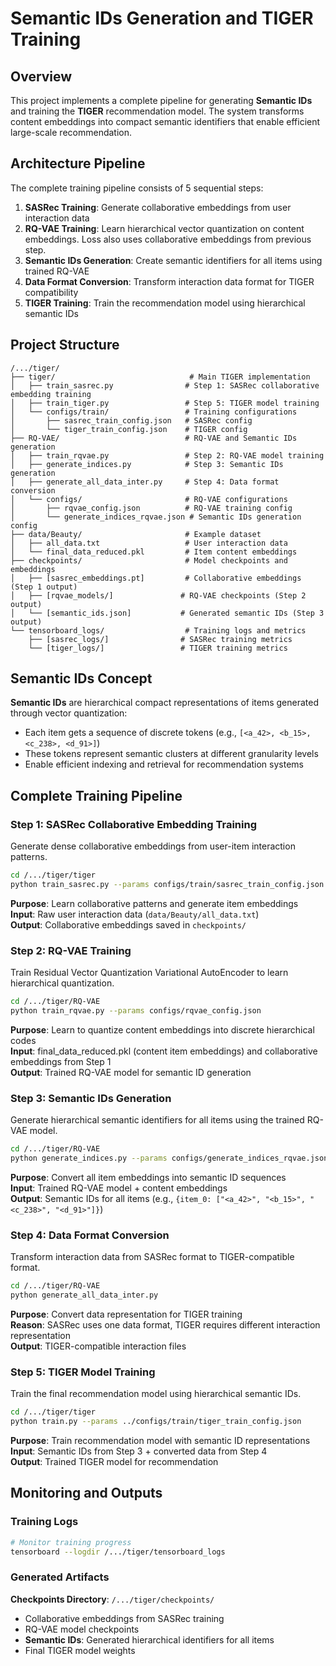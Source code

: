 # Semantic IDs Generation and TIGER Training

## Overview

This project implements a complete pipeline for generating **Semantic IDs** and training the **TIGER** recommendation model. The system transforms content embeddings into compact semantic identifiers that enable efficient large-scale recommendation.

## Architecture Pipeline

The complete training pipeline consists of 5 sequential steps:

1. **SASRec Training**: Generate collaborative embeddings from user interaction data
2. **RQ-VAE Training**: Learn hierarchical vector quantization on content embeddings. Loss also uses collaborative embeddings from previous step. 
3. **Semantic IDs Generation**: Create semantic identifiers for all items using trained RQ-VAE
4. **Data Format Conversion**: Transform interaction data format for TIGER compatibility
5. **TIGER Training**: Train the recommendation model using hierarchical semantic IDs

## Project Structure

```
/.../tiger/
├── tiger/                              # Main TIGER implementation
│   ├── train_sasrec.py                # Step 1: SASRec collaborative embedding training
│   ├── train_tiger.py                 # Step 5: TIGER model training  
│   └── configs/train/                 # Training configurations
│       ├── sasrec_train_config.json   # SASRec config
│       └── tiger_train_config.json    # TIGER config
├── RQ-VAE/                            # RQ-VAE and Semantic IDs generation
│   ├── train_rqvae.py                 # Step 2: RQ-VAE model training
│   ├── generate_indices.py            # Step 3: Semantic IDs generation
│   ├── generate_all_data_inter.py     # Step 4: Data format conversion
│   └── configs/                       # RQ-VAE configurations
│       ├── rqvae_config.json          # RQ-VAE training config
│       └── generate_indices_rqvae.json # Semantic IDs generation config
├── data/Beauty/                       # Example dataset
│   ├── all_data.txt                   # User interaction data
│   └── final_data_reduced.pkl         # Item content embeddings
├── checkpoints/                       # Model checkpoints and embeddings
│   ├── [sasrec_embeddings.pt]         # Collaborative embeddings (Step 1 output)
│   ├── [rqvae_models/]               # RQ-VAE checkpoints (Step 2 output)
│   └── [semantic_ids.json]           # Generated semantic IDs (Step 3 output)
└── tensorboard_logs/                  # Training logs and metrics
    ├── [sasrec_logs/]                # SASRec training metrics
    └── [tiger_logs/]                 # TIGER training metrics
```

## Semantic IDs Concept

**Semantic IDs** are hierarchical compact representations of items generated through vector quantization:
- Each item gets a sequence of discrete tokens (e.g., `[<a_42>, <b_15>, <c_238>, <d_91>]`)
- These tokens represent semantic clusters at different granularity levels
- Enable efficient indexing and retrieval for recommendation systems

## Complete Training Pipeline

### Step 1: SASRec Collaborative Embedding Training

Generate dense collaborative embeddings from user-item interaction patterns.

```bash
cd /.../tiger/tiger
python train_sasrec.py --params configs/train/sasrec_train_config.json
```

**Purpose**: Learn collaborative patterns and generate item embeddings  
**Input**: Raw user interaction data (`data/Beauty/all_data.txt`)  
**Output**: Collaborative embeddings saved in `checkpoints/`

### Step 2: RQ-VAE Training

Train Residual Vector Quantization Variational AutoEncoder to learn hierarchical quantization.

```bash
cd /.../tiger/RQ-VAE
python train_rqvae.py --params configs/rqvae_config.json
```

**Purpose**: Learn to quantize content embeddings into discrete hierarchical codes  
**Input**: final_data_reduced.pkl (content item embeddings) and collaborative embeddings from Step 1  
**Output**: Trained RQ-VAE model for semantic ID generation

### Step 3: Semantic IDs Generation

Generate hierarchical semantic identifiers for all items using the trained RQ-VAE model.

```bash
cd /.../tiger/RQ-VAE
python generate_indices.py --params configs/generate_indices_rqvae.json
```

**Purpose**: Convert all item embeddings into semantic ID sequences  
**Input**: Trained RQ-VAE model + content embeddings  
**Output**: Semantic IDs for all items (e.g., `{item_0: ["<a_42>", "<b_15>", "<c_238>", "<d_91>"]}`)

### Step 4: Data Format Conversion

Transform interaction data from SASRec format to TIGER-compatible format.

```bash
cd /.../tiger/RQ-VAE
python generate_all_data_inter.py
```

**Purpose**: Convert data representation for TIGER training  
**Reason**: SASRec uses one data format, TIGER requires different interaction representation  
**Output**: TIGER-compatible interaction files

### Step 5: TIGER Model Training

Train the final recommendation model using hierarchical semantic IDs.

```bash
cd /.../tiger/tiger
python train.py --params ../configs/train/tiger_train_config.json
```

**Purpose**: Train recommendation model with semantic ID representations  
**Input**: Semantic IDs from Step 3 + converted data from Step 4  
**Output**: Trained TIGER model for recommendation

## Monitoring and Outputs

### Training Logs
```bash
# Monitor training progress
tensorboard --logdir /.../tiger/tensorboard_logs
```

### Generated Artifacts

**Checkpoints Directory**: `/.../tiger/checkpoints/`
- Collaborative embeddings from SASRec training
- RQ-VAE model checkpoints 
- **Semantic IDs**: Generated hierarchical identifiers for all items
- Final TIGER model weights